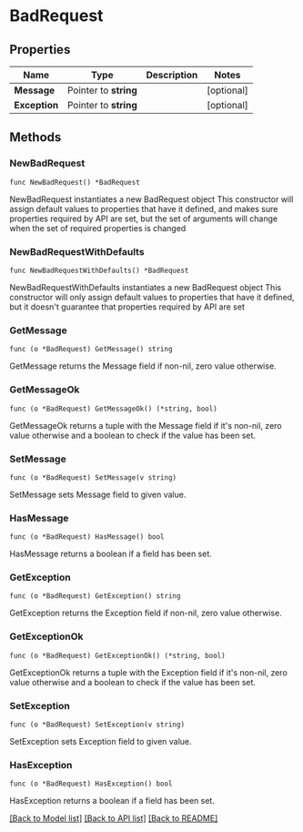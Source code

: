 # BadRequest

## Properties

Name | Type | Description | Notes
------------ | ------------- | ------------- | -------------
**Message** | Pointer to **string** |  | [optional] 
**Exception** | Pointer to **string** |  | [optional] 

## Methods

### NewBadRequest

`func NewBadRequest() *BadRequest`

NewBadRequest instantiates a new BadRequest object
This constructor will assign default values to properties that have it defined,
and makes sure properties required by API are set, but the set of arguments
will change when the set of required properties is changed

### NewBadRequestWithDefaults

`func NewBadRequestWithDefaults() *BadRequest`

NewBadRequestWithDefaults instantiates a new BadRequest object
This constructor will only assign default values to properties that have it defined,
but it doesn't guarantee that properties required by API are set

### GetMessage

`func (o *BadRequest) GetMessage() string`

GetMessage returns the Message field if non-nil, zero value otherwise.

### GetMessageOk

`func (o *BadRequest) GetMessageOk() (*string, bool)`

GetMessageOk returns a tuple with the Message field if it's non-nil, zero value otherwise
and a boolean to check if the value has been set.

### SetMessage

`func (o *BadRequest) SetMessage(v string)`

SetMessage sets Message field to given value.

### HasMessage

`func (o *BadRequest) HasMessage() bool`

HasMessage returns a boolean if a field has been set.

### GetException

`func (o *BadRequest) GetException() string`

GetException returns the Exception field if non-nil, zero value otherwise.

### GetExceptionOk

`func (o *BadRequest) GetExceptionOk() (*string, bool)`

GetExceptionOk returns a tuple with the Exception field if it's non-nil, zero value otherwise
and a boolean to check if the value has been set.

### SetException

`func (o *BadRequest) SetException(v string)`

SetException sets Exception field to given value.

### HasException

`func (o *BadRequest) HasException() bool`

HasException returns a boolean if a field has been set.


[[Back to Model list]](../README.md#documentation-for-models) [[Back to API list]](../README.md#documentation-for-api-endpoints) [[Back to README]](../README.md)


